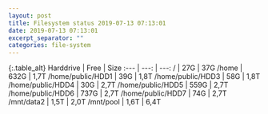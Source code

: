 ```yaml
---
layout: post
title: Filesystem status 2019-07-13 07:13:01
date: 2019-07-13 07:13:01
excerpt_separator: ""
categories: file-system
---
```

{:.table_alt}
Harddrive | Free | Size
:--- | ---: | ---:
/ | 27G | 37G
/home | 632G | 1,7T
/home/public/HDD1 | 39G | 1,8T
/home/public/HDD3 | 58G | 1,8T
/home/public/HDD4 | 30G | 2,7T
/home/public/HDD5 | 559G | 2,7T
/home/public/HDD6 | 737G | 2,7T
/home/public/HDD7 | 74G | 2,7T
/mnt/data2 | 1,5T | 2,0T
/mnt/pool | 1,6T | 6,4T
